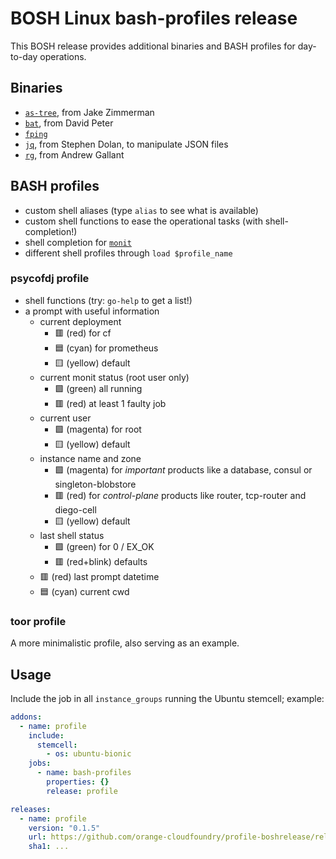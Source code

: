 # BOSH Linux bash-profiles release

This BOSH release provides additional binaries and BASH profiles for day-to-day operations.

## Binaries

- [`as-tree`](https://github.com/jez/as-tree), from Jake Zimmerman
- [`bat`](https://github.com/sharkdp/bat), from David Peter
- [`fping`](https://fping.org/)
- [`jq`](https://github.com/stedolan/jq/), from Stephen Dolan, to manipulate JSON files
- [`rg`](https://github.com/BurntSushi/ripgrep), from Andrew Gallant

## BASH profiles

- custom shell aliases (type `alias` to see what is available)
- custom shell functions to ease the operational tasks (with shell-completion!)
- shell completion for [`monit`](https://mmonit.com/monit/)
- different shell profiles through `load $profile_name`

### psycofdj profile

- shell functions (try: `go-help` to get a list!)
- a prompt with useful information
  - current deployment
      - 🟥 (red) for cf
      - 🟦 (cyan) for prometheus
      - 🟨 (yellow) default
  - current monit status (root user only)
      - 🟩 (green) all running
      - 🟥 (red) at least 1 faulty job
  - current user
      - 🟪 (magenta) for root
      - 🟨 (yellow) default
  - instance name and zone
      - 🟪 (magenta) for *important* products like a database, consul or singleton-blobstore
      - 🟥 (red) for *control-plane* products like router, tcp-router and diego-cell
      - 🟨 (yellow) default
  - last shell status
      - 🟩 (green) for 0 / EX_OK
      - 🟥 (red+blink) defaults
  - 🟥 (red) last prompt datetime
  - 🟦 (cyan) current cwd

### toor profile

A more minimalistic profile, also serving as an example.

## Usage

Include the job in all `instance_groups` running the Ubuntu stemcell; example:

```yaml
addons:
  - name: profile
    include:
      stemcell:
        - os: ubuntu-bionic
    jobs:
      - name: bash-profiles
        properties: {}
        release: profile

releases:
  - name: profile
    version: "0.1.5"
    url: https://github.com/orange-cloudfoundry/profile-boshrelease/releases/download/v0.1.5/profile-0.1.5.tgz
    sha1: ...
```
